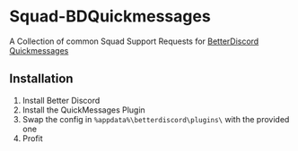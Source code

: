 # Squad-BDQuickmessages
A Collection of common Squad Support Requests for [BetterDiscord Quickmessages](https://betterdiscord.app/plugin/QuickMessages)

## Installation
1. Install Better Discord 
2. Install the QuickMessages Plugin 
3. Swap the config in `%appdata%\betterdiscord\plugins\` with the provided one 
4. Profit
